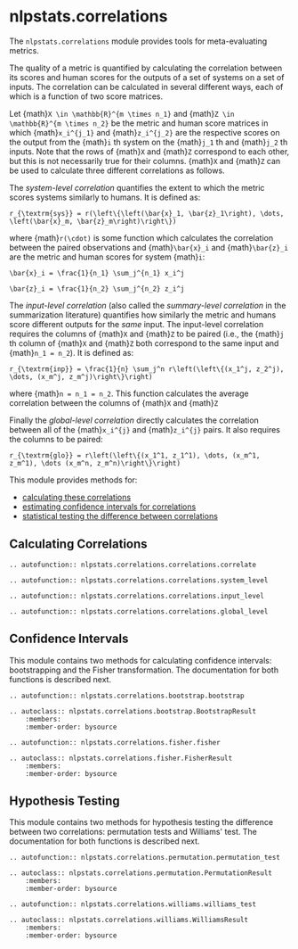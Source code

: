 # nlpstats.correlations
The `nlpstats.correlations` module provides tools for meta-evaluating metrics.

The quality of a metric is quantified by calculating the correlation between its scores and human scores for the outputs of a set of systems on a set of inputs.
The correlation can be calculated in several different ways, each of which is a function of two score matrices.

Let {math}`X \in \mathbb{R}^{m \times n_1}` and {math}`Z \in \mathbb{R}^{m \times n_2}` be the metric and human score matrices in which {math}`x_i^{j_1}` and {math}`z_i^{j_2}` are the respective scores on the output from the {math}`i` th system on the {math}`j_1` th and {math}`j_2` th inputs.
Note that the rows of {math}`X` and {math}`Z` correspond to each other, but this is not necessarily true for their columns.
{math}`X` and {math}`Z` can be used to calculate three different correlations as follows.

The *system-level correlation* quantifies the extent to which the metric scores systems similarly to humans.
It is defined as:

```{math}
r_{\textrm{sys}} = r(\left\{\left(\bar{x}_1, \bar{z}_1\right), \dots, \left(\bar{x}_m, \bar{z}_m\right)\right\})
```

where {math}`r(\cdot)` is some function which calculates the correlation between the paired observations and {math}`\bar{x}_i` and {math}`\bar{z}_i` are the metric and human scores for system {math}`i`:

```{math}
\bar{x}_i = \frac{1}{n_1} \sum_j^{n_1} x_i^j

\bar{z}_i = \frac{1}{n_2} \sum_j^{n_2} z_i^j
```

The *input-level correlation* (also called the *summary-level correlation* in the summarization literature) quantifies how similarly the metric and humans score different outputs for the *same* input.
The input-level correlation requires the columns of {math}`X` and {math}`Z` to be paired (i.e., the {math}`j` th column of {math}`X` and {math}`Z` both correspond to the same input and {math}`n_1 = n_2`).
It is defined as:

```{math}
r_{\textrm{inp}} = \frac{1}{n} \sum_j^n r\left(\left\{(x_1^j, z_2^j), \dots, (x_m^j, z_m^j)\right\}\right)
```

where {math}`n = n_1 = n_2`.
This function calculates the average correlation between the columns of {math}`X` and {math}`Z`

Finally the *global-level correlation* directly calculates the correlation between all of the {math}`x_i^{j}` and {math}`z_i^{j}` pairs.
It also requires the columns to be paired:

```{math}
r_{\textrm{glo}} = r\left(\left\{(x_1^1, z_1^1), \dots, (x_m^1, z_m^1), \dots (x_m^n, z_m^n)\right\}\right)
```

This module provides methods for:

- [calculating these correlations](#calculating-correlations)
- [estimating confidence intervals for correlations](#confidence-intervals)
- [statistical testing the difference between correlations](#hypothesis-testing)

## Calculating Correlations

```{eval-rst}
.. autofunction:: nlpstats.correlations.correlations.correlate

.. autofunction:: nlpstats.correlations.correlations.system_level

.. autofunction:: nlpstats.correlations.correlations.input_level

.. autofunction:: nlpstats.correlations.correlations.global_level
```

## Confidence Intervals

This module contains two methods for calculating confidence intervals: bootstrapping and the Fisher transformation.
The documentation for both functions is described next.

```{eval-rst}
.. autofunction:: nlpstats.correlations.bootstrap.bootstrap

.. autoclass:: nlpstats.correlations.bootstrap.BootstrapResult
    :members:
    :member-order: bysource

.. autofunction:: nlpstats.correlations.fisher.fisher

.. autoclass:: nlpstats.correlations.fisher.FisherResult
    :members:
    :member-order: bysource
```

## Hypothesis Testing

This module contains two methods for hypothesis testing the difference between two correlations: permutation tests and Williams' test.
The documentation for both functions is described next.

```{eval-rst}
.. autofunction:: nlpstats.correlations.permutation.permutation_test

.. autoclass:: nlpstats.correlations.permutation.PermutationResult
    :members:
    :member-order: bysource

.. autofunction:: nlpstats.correlations.williams.williams_test

.. autoclass:: nlpstats.correlations.williams.WilliamsResult
    :members:
    :member-order: bysource
```
